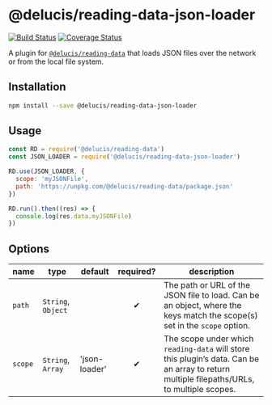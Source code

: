 # @delucis/reading-data-json-loader

[![Build Status](https://travis-ci.org/delucis/reading-data-json-loader.svg?branch=master)](https://travis-ci.org/delucis/reading-data-json-loader)
[![Coverage Status](https://coveralls.io/repos/github/delucis/reading-data-json-loader/badge.svg?branch=master)](https://coveralls.io/github/delucis/reading-data-json-loader?branch=master)

A plugin for [`@delucis/reading-data`](https://github.com/delucis/reading-data)
that loads JSON files over the network or from the local file system.


## Installation

```sh
npm install --save @delucis/reading-data-json-loader
```


## Usage

```js
const RD = require('@delucis/reading-data')
const JSON_LOADER = require('@delucis/reading-data-json-loader')

RD.use(JSON_LOADER, {
  scope: 'myJSONFile',
  path: 'https://unpkg.com/@delucis/reading-data/package.json'
})

RD.run().then((res) => {
  console.log(res.data.myJSONFile)
})
```


## Options

name    | type                 | default       | required? | description
--------|----------------------|---------------|:---------:|-------------------------------------------------------------------------------------------------------------------------------------------
`path`  | `String`, `Object` |               |     ✔︎     | The path or URL of the JSON file to load. Can be an object, where the keys match the scope(s) set in the `scope` option.
`scope` | `String`, `Array`  | 'json-loader' |     ✔︎     | The scope under which `reading-data` will store this plugin’s data. Can be an array to return multiple filepaths/URLs, to multiple scopes.
